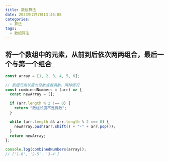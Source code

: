 ```yaml
---
title: 数组算法
date: 2023年2月7日13:36:08
categories:
  - 算法
tags:
  - 数组算法
---
```


<custom-header/>

## 将一个数组中的元素，从前到后依次两两组合，最后一个与第一个组合

```js
const array = [1, 2, 3, 4, 5, 6];

// 数组元素长度为奇数或者偶数，两种情况
const combinedNumbers = (arr) => {
  const newArray = [];

  if (arr.length % 2 !== 0) {
    return "数组长度不是偶数";
  }

  while (arr.length && arr.length % 2 === 0) {
    newArray.push(arr.shift() + "-" + arr.pop());
  }
  return newArray;
};

console.log(combinedNumbers(array));
// ['1-6', '2-5', '3-4']
```

